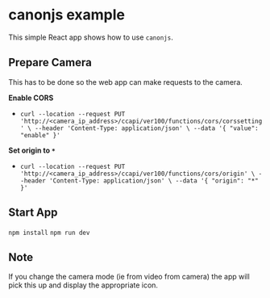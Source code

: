 # canonjs example

This simple React app shows how to use `canonjs`.

## Prepare Camera

This has to be done so the web app can make requests to the camera.

**Enable CORS**

- `curl --location --request PUT 'http://<camera_ip_address>/ccapi/ver100/functions/cors/corssetting' \
--header 'Content-Type: application/json' \
--data '{
    "value": "enable"
}'`

**Set origin to `*`**

- `curl --location --request PUT 'http://<camera_ip_address>/ccapi/ver100/functions/cors/origin' \
--header 'Content-Type: application/json' \
--data '{
    "origin": "*"
}'`

## Start App

`npm install`
`npm run dev`

## Note

If you change the camera mode (ie from video from camera) the app will pick this up and display the appropriate icon.
